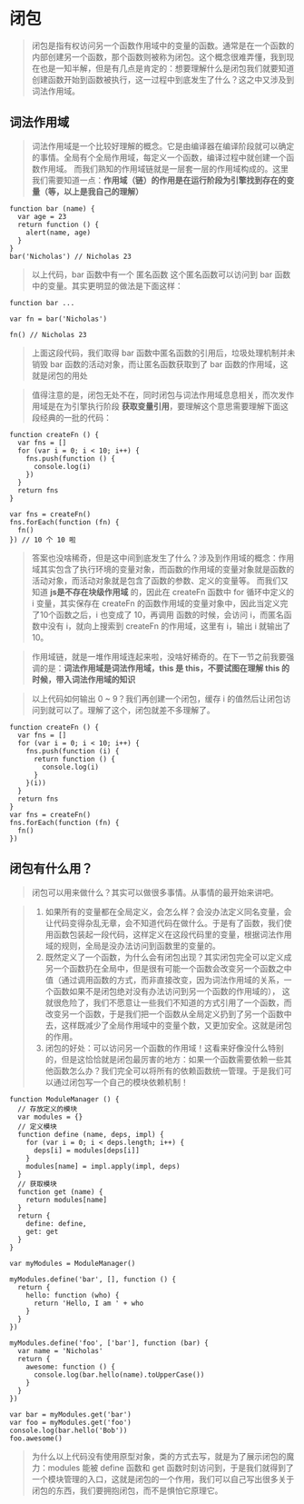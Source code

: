 # 闭包
> 闭包是指有权访问另一个函数作用域中的变量的函数。通常是在一个函数的内部创建另一个函数，那个函数则被称为闭包。这个概念很难弄懂，我到现在也是一知半解，但是有几点是肯定的：想要理解什么是闭包我们就要知道创建函数开始到函数被执行，这一过程中到底发生了什么？这之中又涉及到词法作用域。

## 词法作用域
> 词法作用域是一个比较好理解的概念。它是由编译器在编译阶段就可以确定的事情。全局有个全局作用域，每定义一个函数，编译过程中就创建一个函数作用域。
> 而我们熟知的作用域链就是一层套一层的作用域构成的。这里我们需要知道一点：**作用域（链）的作用是在运行阶段为引擎找到存在的变量（等，以上是我自己的理解）**
````
function bar (name) {
  var age = 23
  return function () {
    alert(name, age)
  }
}
bar('Nicholas') // Nicholas 23
````
> 以上代码，bar 函数中有一个 匿名函数 这个匿名函数可以访问到 bar 函数中的变量。其实更明显的做法是下面这样：
````
function bar ...

var fn = bar('Nicholas')

fn() // Nicholas 23
````
> 上面这段代码，我们取得 bar 函数中匿名函数的引用后，垃圾处理机制并未销毁 bar 函数的活动对象，而让匿名函数获取到了 bar 函数的作用域，这就是闭包的用处

> 值得注意的是，闭包无处不在，同时闭包与词法作用域息息相关，而次发作用域是在为引擎执行阶段 **获取变量引用**，要理解这个意思需要理解下面这段经典的一批的代码：
````
function createFn () {
  var fns = []
  for (var i = 0; i < 10; i++) {
    fns.push(function () {
      console.log(i)
    })
  }
  return fns
}

var fns = createFn()
fns.forEach(function (fn) {
  fn()
}) // 10 个 10 啦
````
> 答案也没啥稀奇，但是这中间到底发生了什么？涉及到作用域的概念：作用域其实包含了执行环境的变量对象，而函数的作用域的变量对象就是函数的活动对象，而活动对象就是包含了函数的参数、定义的变量等。
> 而我们又知道 **js是不存在块级作用域** 的，因此在 createFn 函数中 for 循环中定义的 i 变量，其实保存在 createFn 的函数作用域的变量对象中，因此当定义完了10个函数之后，i 也变成了 10，再调用
> 函数的时候，会访问 i，而匿名函数中没有 i，就向上搜索到 createFn 的作用域，这里有 i，输出 i 就输出了 10。

> 作用域链，就是一堆作用域连起来啦，没啥好稀奇的。在下一节之前我要强调的是：**词法作用域是词法作用域，this 是 this，不要试图在理解 this 的时候，带入词法作用域的知识**

> 以上代码如何输出 0 ~ 9？我们再创建一个闭包，缓存 i 的值然后让闭包访问到就可以了。理解了这个，闭包就差不多理解了。
````
function createFn () {
  var fns = []
  for (var i = 0; i < 10; i++) {
    fns.push(function (i) {
      return function () {
        console.log(i)
      }
    }(i))
  }
  return fns
}
var fns = createFn()
fns.forEach(function (fn) {
  fn()
})
````
## 闭包有什么用？
> 闭包可以用来做什么？其实可以做很多事情。从事情的最开始来讲吧。

> 1. 如果所有的变量都在全局定义，会怎么样？会没办法定义同名变量，会让代码变得杂乱无章，会不知道代码在做什么。于是有了函数，我们使用函数包装起一段代码，这样定义在这段代码里的变量，根据词法作用域的规则，全局是没办法访问到函数里的变量的。
> 2. 既然定义了一个函数，为什么会有闭包出现？其实闭包完全可以定义成另一个函数扔在全局中，但是很有可能一个函数会改变另一个函数之中值（通过调用函数的方式，而非直接改变，因为词法作用域的关系，一个函数如果不是闭包绝对没有办法访问到另一个函数的作用域的），
> 这就很危险了，我们不愿意让一些我们不知道的方式引用了一个函数，而改变另一个函数，于是我们把一个函数从全局定义扔到了另一个函数中去，这样既减少了全局作用域中的变量个数，又更加安全。这就是闭包的作用。
> 3. 闭包的好处：可以访问另一个函数的作用域！这看来好像没什么特别的，但是这恰恰就是闭包最厉害的地方：如果一个函数需要依赖一些其他函数怎么办？我们完全可以将所有的依赖函数统一管理。于是我们可以通过闭包写一个自己的模块依赖机制！

````
function ModuleManager () {
  // 存放定义的模块
  var modules = {}
  // 定义模块
  function define (name, deps, impl) {
    for (var i = 0; i < deps.length; i++) {
      deps[i] = modules[deps[i]]
    }
    modules[name] = impl.apply(impl, deps)
  }
  // 获取模块
  function get (name) {
    return modules[name]
  }
  return {
    define: define,
    get: get
  }
}

var myModules = ModuleManager()

myModules.define('bar', [], function () {
  return {
    hello: function (who) {
      return 'Hello, I am ' + who
    }
  }
})

myModules.define('foo', ['bar'], function (bar) {
  var name = 'Nicholas'
  return {
    awesome: function () {
      console.log(bar.hello(name).toUpperCase())
    }
  }
})

var bar = myModules.get('bar')
var foo = myModules.get('foo')
console.log(bar.hello('Bob'))
foo.awesome()
````
> 为什么以上代码没有使用原型对象，类的方式去写，就是为了展示闭包的魔力：modules 能被 define 函数和 get 函数时刻访问到，于是我们就得到了一个模块管理的入口，这就是闭包的一个作用，我们可以自己写出很多关于闭包的东西，我们要拥抱闭包，而不是惧怕它原理它。
